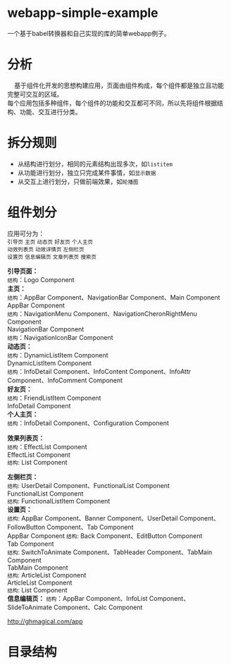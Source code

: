 # webapp-simple-example  
一个基于babel转换器和自己实现的库的简单webapp例子。

# 分析
&nbsp;&nbsp;&nbsp;&nbsp;基于组件化开发的思想构建应用，页面由组件构成，每个组件都是独立且功能完整可交互的区域。  
每个应用包括多种组件，每个组件的功能和交互都可不同，所以先将组件根据结构、功能、交互进行分类。  

# 拆分规则
* 从结构进行划分，相同的元素结构出现多次，如`listitem`
* 从功能进行划分，独立只完成某件事情，如`显示数据`
* 从交互上进行划分，只做前端效果，如`轮播图`  

# 组件划分
应用可分为：  
`引导页` `主页` `动态页` `好友页` `个人主页`  
`动效列表页` `动效详情页` `左侧栏页`  
`设置页` `信息编辑页` `文章列表页` `搜索页`

**引导页面：**  
  `结构`：Logo Component  
**主页：**  
  `结构`：AppBar Component、NavigationBar Component、Main Component  
  AppBar Component  
  `结构`：NavigationMenu Component、NavigationCheronRightMenu Component  
  NavigationBar Component  
  `结构`：NavigationIconBar Component  
**动态页：**  
  `结构`：DynamicListItem Component  
  DynamicListItem Component  
  `结构`：InfoDetail Component、InfoContent Component、InfoAttr Component、InfoComment Component  
**好友页：**  
  `结构`：FriendListItem Component  
  InfoDetail Component  
**个人主页：**  
  `结构`：InfoDetail Component、Configuration Component  

**效果列表页：**  
  `结构`：EffectList Component  
  EffectList Component  
  `结构`:  List Component

**左侧栏页：**  
  `结构`: UserDetail Component、FunctionalList Component  
  FunctionalList Component  
  `结构`: FunctionalListItem Component  
**设置页：**  
  `结构`: AppBar Component、Banner Component、UserDetail Component、FollowButton Component、Tab Component  
  AppBar Component
  `结构`: Back Component、EditButton Component  
  Tab Component  
  `结构`: SwitchToAnimate Component、TabHeader Component、TabMain Component  
  TabMain Component  
  `结构`: ArticleList Component  
  ArticleList Component    
  `结构`: List Component  
**信息编辑页：**
  `结构`：AppBar Component、InfoList Component、SlideToAnimate Component、Calc Component

http://ghmagical.com/app
# 目录结构

